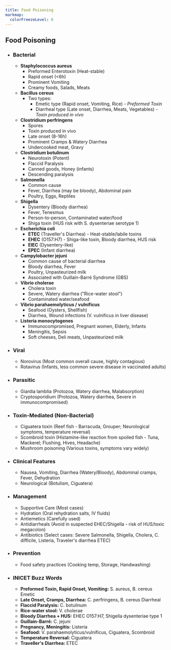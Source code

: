 ```yaml
---
title: Food Poisoning
markmap:
  colorFreezeLevel: 6
---
```


## Food Poisoning

- ### Bacterial
  - **Staphylococcus aureus**
    - Preformed Enterotoxin (Heat-stable)
    - Rapid onset (<6h)
    - Prominent Vomiting
    - Creamy foods, Salads, Meats
  - **Bacillus cereus**
    - Two types:
      - Emetic type (Rapid onset, Vomiting, Rice) - *Preformed Toxin*
      - Diarrheal type (Late onset, Diarrhea, Meats, Vegetables) - *Toxin produced in vivo*
  - **Clostridium perfringens**
    - Spores
    - Toxin produced in vivo
    - Late onset (8-16h)
    - Prominent Cramps & Watery Diarrhea
    - Undercooked meat, Gravy
  - **Clostridium botulinum**
    - Neurotoxin (Potent)
    - Flaccid Paralysis
    - Canned goods, Honey (infants)
    - Descending paralysis
  - **Salmonella**
    - Common cause
    - Fever, Diarrhea (may be bloody), Abdominal pain
    - Poultry, Eggs, Reptiles
  - **Shigella**
    - Dysentery (Bloody diarrhea)
    - Fever, Tenesmus
    - Person-to-person, Contaminated water/food
    - Shiga toxin (HUS risk with S. dysenteriae serotype 1)
  - **Escherichia coli**
    - **ETEC** (Traveller's Diarrhea) - Heat-stable/labile toxins
    - **EHEC** (O157:H7) - Shiga-like toxin, Bloody diarrhea, HUS risk
    - **EIEC** (Dysentery-like)
    - **EPEC** (Infant diarrhea)
  - **Campylobacter jejuni**
    - Common cause of bacterial diarrhea
    - Bloody diarrhea, Fever
    - Poultry, Unpasteurized milk
    - Associated with Guillain-Barré Syndrome (GBS)
  - **Vibrio cholerae**
    - Cholera toxin
    - Severe, Watery diarrhea ("Rice-water stool")
    - Contaminated water/seafood
  - **Vibrio parahaemolyticus / vulnificus**
    - Seafood (Oysters, Shellfish)
    - Diarrhea, Wound infections (V. vulnificus in liver disease)
  - **Listeria monocytogenes**
    - Immunocompromised, Pregnant women, Elderly, Infants
    - Meningitis, Sepsis
    - Soft cheeses, Deli meats, Unpasteurized milk
- ### Viral
  - Norovirus (Most common overall cause, highly contagious)
  - Rotavirus (Infants, less common severe disease in vaccinated adults)
- ### Parasitic
  - Giardia lamblia (Protozoa, Watery diarrhea, Malabsorption)
  - Cryptosporidium (Protozoa, Watery diarrhea, Severe in immunocompromised)
- ### Toxin-Mediated (Non-Bacterial)
  - Ciguatera toxin (Reef fish - Barracuda, Grouper; Neurological symptoms, temperature reversal)
  - Scombroid toxin (Histamine-like reaction from spoiled fish - Tuna, Mackerel; Flushing, Hives, Headache)
  - Mushroom poisoning (Various toxins, symptoms vary widely)
- ### Clinical Features
  - Nausea, Vomiting, Diarrhea (Watery/Bloody), Abdominal cramps, Fever, Dehydration
  - Neurological (Botulism, Ciguatera)
- ### Management
  - Supportive Care (Most cases)
  - Hydration (Oral rehydration salts, IV fluids)
  - Antiemetics (Carefully used)
  - Antidiarrheals (Avoid in suspected EHEC/Shigella - risk of HUS/toxic megacolon)
  - Antibiotics (Select cases: Severe Salmonella, Shigella, Cholera, C. difficile, Listeria, Traveler's diarrhea ETEC)
- ### Prevention
  - Food safety practices (Cooking temp, Storage, Handwashing)
- ### INICET Buzz Words
  - **Preformed Toxin, Rapid Onset, Vomiting:** S. aureus, B. cereus Emetic
  - **Late Onset, Cramps, Diarrhea:** C. perfringens, B. cereus Diarrheal
  - **Flaccid Paralysis:** C. botulinum
  - **Rice-water stool:** V. cholerae
  - **Bloody Diarrhea + HUS:** EHEC O157:H7, Shigella dysenteriae type 1
  - **Guillain-Barré:** C. jejuni
  - **Pregnancy, Meningitis:** Listeria
  - **Seafood:** V. parahaemolyticus/vulnificus, Ciguatera, Scombroid
  - **Temperature Reversal:** Ciguatera
  - **Traveller's Diarrhea:** ETEC


